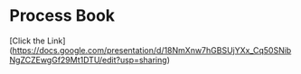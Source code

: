 # Process Book
[Click the Link] (https://docs.google.com/presentation/d/18NmXnw7hGBSUjYXx_Cq50SNibNgZCZEwgGf29Mt1DTU/edit?usp=sharing)
